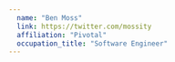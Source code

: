```yaml
---
  name: "Ben Moss"
  link: https://twitter.com/mossity
  affiliation: "Pivotal"
  occupation_title: "Software Engineer"
---
```

